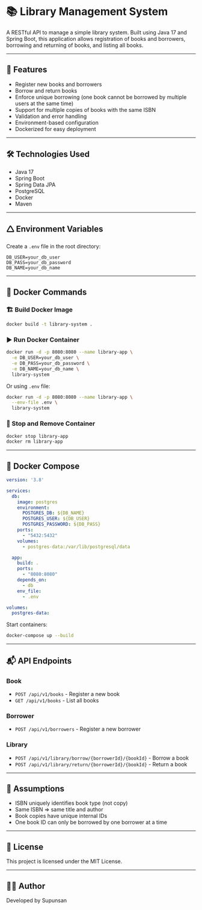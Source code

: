 # 📚 Library Management System

A RESTful API to manage a simple library system. Built using Java 17 and Spring Boot, this application allows registration of books and borrowers, borrowing and returning of books, and listing all books.

---

## 🚀 Features

* Register new books and borrowers
* Borrow and return books
* Enforce unique borrowing (one book cannot be borrowed by multiple users at the same time)
* Support for multiple copies of books with the same ISBN
* Validation and error handling
* Environment-based configuration
* Dockerized for easy deployment

---

## 🛠️ Technologies Used

* Java 17
* Spring Boot
* Spring Data JPA
* PostgreSQL
* Docker
* Maven

---

## 🛆 Environment Variables

Create a `.env` file in the root directory:

```
DB_USER=your_db_user
DB_PASS=your_db_password
DB_NAME=your_db_name
```

---

## 🐳 Docker Commands

### 🏗️ Build Docker Image

```bash
docker build -t library-system .
```

### ▶️ Run Docker Container

```bash
docker run -d -p 8080:8080 --name library-app \
  -e DB_USER=your_db_user \
  -e DB_PASS=your_db_password \
  -e DB_NAME=your_db_name \
  library-system
```

Or using `.env` file:

```bash
docker run -d -p 8080:8080 --name library-app \
  --env-file .env \
  library-system
```

### 🧹 Stop and Remove Container

```bash
docker stop library-app
docker rm library-app
```

---

## 🐳 Docker Compose

```yaml
version: '3.8'

services:
  db:
    image: postgres
    environment:
      POSTGRES_DB: ${DB_NAME}
      POSTGRES_USER: ${DB_USER}
      POSTGRES_PASSWORD: ${DB_PASS}
    ports:
      - "5432:5432"
    volumes:
      - postgres-data:/var/lib/postgresql/data

  app:
    build: .
    ports:
      - "8080:8080"
    depends_on:
      - db
    env_file:
      - .env

volumes:
  postgres-data:
```

Start containers:

```bash
docker-compose up --build
```

---

## 📬 API Endpoints

### Book

* `POST /api/v1/books` - Register a new book
* `GET /api/v1/books` - List all books

### Borrower

* `POST /api/v1/borrowers` - Register a new borrower

### Library

* `POST /api/v1/library/borrow/{borrowerId}/{bookId}` - Borrow a book
* `POST /api/v1/library/return/{borrowerId}/{bookId}` - Return a book

---

## 📝 Assumptions

* ISBN uniquely identifies book type (not copy)
* Same ISBN => same title and author
* Book copies have unique internal IDs
* One book ID can only be borrowed by one borrower at a time

---

## 📖 License

This project is licensed under the MIT License.

---

## 👨‍💼 Author

Developed by Supunsan
